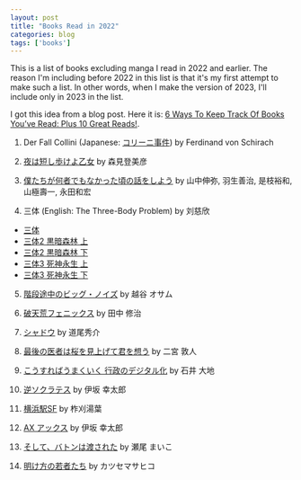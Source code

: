 ```yaml
---
layout: post
title: "Books Read in 2022"
categories: blog
tags: ['books']
---
```


This is a list of books excluding manga I read in 2022 and earlier. The reason I'm including before 2022 in this list is that it's my first attempt to make such a list. In other words, when I make the version of 2023, I'll include only in 2023 in the list.

I got this idea from a blog post. Here it is: [6 Ways To Keep Track Of Books You’ve Read: Plus 10 Great Reads!](https://snailpacetransformations.com/6-ways-to-keep-track-of-books-you-have-read/).

1. Der Fall Collini (Japanese: [コリーニ事件](https://amzn.to/31G4gi9)) by Ferdinand von Schirach

2. [夜は短し歩けよ乙女](https://amzn.to/3nd4950) by 森見登美彦

3. [僕たちが何者でもなかった頃の話をしよう](https://amzn.to/3zHPXGn) by 山中伸弥, 羽生善治, 是枝裕和, 山極壽一, 永田和宏

4. 三体 (English: The Three-Body Problem) by 刘慈欣
  - [三体](https://amzn.to/333VevR)
  - [三体2 黒暗森林 上](https://amzn.to/3HS8mD0)
  - [三体2 黒暗森林 下](https://amzn.to/3qcxUoJ)
  - [三体3 死神永生 上](https://amzn.to/3JYFESQ)
  - [三体3 死神永生 下](https://amzn.to/3JW8hQH)

5. [階段途中のビッグ・ノイズ](https://amzn.to/33hmMhl) by 越谷 オサム

6. [破天荒フェニックス](https://amzn.to/3f8tYig) by 田中 修治

7. [シャドウ](https://amzn.to/3zGwV32) by 道尾秀介

8. [最後の医者は桜を見上げて君を想う](https://amzn.to/33lih5n) by 二宮 敦人

9. [こうすればうまくいく 行政のデジタル化](https://amzn.to/33bL7VD) by 石井 大地

10. [逆ソクラテス](https://amzn.to/3GnYHUo) by 伊坂 幸太郎

11. [横浜駅SF](https://amzn.to/3tgfIMG) by 柞刈湯葉

12. [AX アックス](https://amzn.to/3r5ZLG2) by 伊坂 幸太郎

13. [そして、バトンは渡された](https://amzn.to/3tdH8Ts) by 瀬尾 まいこ

14. [明け方の若者たち](https://amzn.to/3r5Jtgs) by カツセマサヒコ